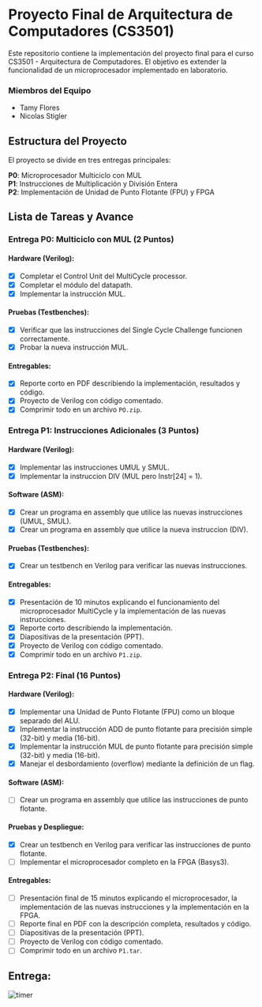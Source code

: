 # Proyecto Final de Arquitectura de Computadores (CS3501)

Este repositorio contiene la implementación del proyecto final para el curso CS3501 - Arquitectura de Computadores. El objetivo es extender la funcionalidad de un microprocesador implementado en laboratorio.

### Miembros del Equipo
* Tamy Flores
* Nicolas Stigler

## Estructura del Proyecto

El proyecto se divide en tres entregas principales:

**P0**: Microprocesador Multiciclo con MUL\
**P1**: Instrucciones de Multiplicación y División Entera\
**P2**: Implementación de Unidad de Punto Flotante (FPU) y FPGA

## Lista de Tareas y Avance
### Entrega P0: Multiciclo con MUL (2 Puntos)
#### Hardware (Verilog):
- [x] Completar el Control Unit del MultiCycle processor.
- [x] Completar el módulo del datapath.
- [x] Implementar la instrucción MUL.
#### Pruebas (Testbenches):
- [x] Verificar que las instrucciones del Single Cycle Challenge funcionen correctamente.
- [x] Probar la nueva instrucción MUL.
#### Entregables:
- [x] Reporte corto en PDF describiendo la implementación, resultados y código.
- [x] Proyecto de Verilog con código comentado.
- [x] Comprimir todo en un archivo `PO.zip`.

### Entrega P1: Instrucciones Adicionales (3 Puntos)
#### Hardware (Verilog):
- [x] Implementar las instrucciones UMUL y SMUL.
- [x] Implementar la instruccion DIV (MUL pero Instr[24] = 1).
#### Software (ASM):
- [x] Crear un programa en assembly que utilice las nuevas instrucciones (UMUL, SMUL).
- [x] Crear un programa en assembly que utilice la nueva instruccion (DIV).
#### Pruebas (Testbenches):
- [x] Crear un testbench en Verilog para verificar las nuevas instrucciones.
#### Entregables:
- [x] Presentación de 10 minutos explicando el funcionamiento del microprocesador MultiCycle y la implementación de las nuevas instrucciones.
- [x] Reporte corto describiendo la implementación.
- [x] Diapositivas de la presentación (PPT).
- [x] Proyecto de Verilog con código comentado.
- [x] Comprimir todo en un archivo `P1.zip`.

### Entrega P2: Final (16 Puntos)
#### Hardware (Verilog):
- [x] Implementar una Unidad de Punto Flotante (FPU) como un bloque separado del ALU.
- [x] Implementar la instrucción ADD de punto flotante para precisión simple (32-bit) y media (16-bit).
- [x] Implementar la instrucción MUL de punto flotante para precisión simple (32-bit) y media (16-bit).
- [x] Manejar el desbordamiento (overflow) mediante la definición de un flag.
#### Software (ASM):
- [ ] Crear un programa en assembly que utilice las instrucciones de punto flotante.
#### Pruebas y Despliegue:
- [x] Crear un testbench en Verilog para verificar las instrucciones de punto flotante.
- [ ] Implementar el microprocesador completo en la FPGA (Basys3).
#### Entregables:
- [ ] Presentación final de 15 minutos explicando el microprocesador, la implementación de las nuevas instrucciones y la implementación en la FPGA.
- [ ] Reporte final en PDF con la descripción completa, resultados y código.
- [ ] Diapositivas de la presentación (PPT).
- [ ] Proyecto de Verilog con código comentado.
- [ ] Comprimir todo en un archivo `P1.tar`.

## Entrega:
![timer](https://i.countdownmail.com/4aqwbt.gif)
